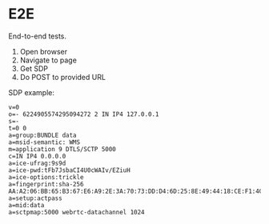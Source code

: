 # E2E

End-to-end tests.

1. Open browser
2. Navigate to page
3. Get SDP
4. Do POST to provided URL

SDP example:
```
v=0
o=- 6224905574295094272 2 IN IP4 127.0.0.1
s=-
t=0 0
a=group:BUNDLE data
a=msid-semantic: WMS
m=application 9 DTLS/SCTP 5000
c=IN IP4 0.0.0.0
a=ice-ufrag:9s9d
a=ice-pwd:tFb7JsbaCI4U0cWAIv/EZiuH
a=ice-options:trickle
a=fingerprint:sha-256 AA:A2:06:BB:65:B3:67:E6:A9:2E:3A:70:73:DD:D4:6D:25:8E:49:44:18:CE:F1:4C:8D:A7:8B:0D:97:6B:24:62
a=setup:actpass
a=mid:data
a=sctpmap:5000 webrtc-datachannel 1024

```